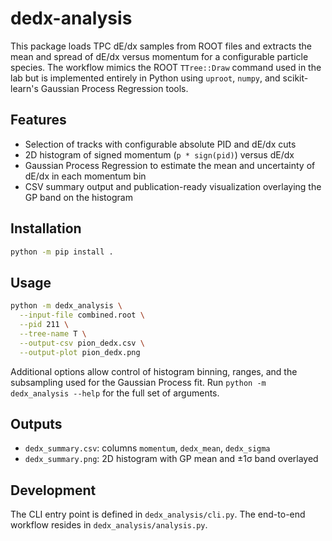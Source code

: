 # dedx-analysis

This package loads TPC dE/dx samples from ROOT files and extracts the mean and spread of dE/dx versus momentum for a configurable particle species. The workflow mimics the ROOT `TTree::Draw` command used in the lab but is implemented entirely in Python using `uproot`, `numpy`, and scikit-learn's Gaussian Process Regression tools.

## Features

- Selection of tracks with configurable absolute PID and dE/dx cuts
- 2D histogram of signed momentum (`p * sign(pid)`) versus dE/dx
- Gaussian Process Regression to estimate the mean and uncertainty of dE/dx in each momentum bin
- CSV summary output and publication-ready visualization overlaying the GP band on the histogram

## Installation

```bash
python -m pip install .
```

## Usage

```bash
python -m dedx_analysis \
  --input-file combined.root \
  --pid 211 \
  --tree-name T \
  --output-csv pion_dedx.csv \
  --output-plot pion_dedx.png
```

Additional options allow control of histogram binning, ranges, and the subsampling used for the Gaussian Process fit. Run `python -m dedx_analysis --help` for the full set of arguments.

## Outputs

- `dedx_summary.csv`: columns `momentum`, `dedx_mean`, `dedx_sigma`
- `dedx_summary.png`: 2D histogram with GP mean and ±1σ band overlayed

## Development

The CLI entry point is defined in `dedx_analysis/cli.py`. The end-to-end workflow resides in `dedx_analysis/analysis.py`.
